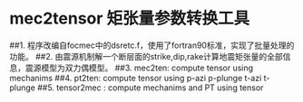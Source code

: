# mec2tensor  矩张量参数转换工具

##1.  程序改编自focmec中的dsretc.f，使用了fortran90标准，实现了批量处理的功能。
##2.  由震源机制解一个断层面的strike,dip,rake计算地震矩张量的全部信息，震源模型为双力偶模型。
##3.  mec2ten: compute tensor using mechanims
##4.  pt2ten:  compute tensor using p-azi p-plunge t-azi t-plunge
##5.  tensor2mec : compute mechanims and PT using tensor 
